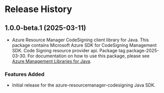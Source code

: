 # Release History

## 1.0.0-beta.1 (2025-03-11)

- Azure Resource Manager CodeSigning client library for Java. This package contains Microsoft Azure SDK for CodeSigning Management SDK. Code Signing resource provider api. Package tag package-2025-03-30. For documentation on how to use this package, please see [Azure Management Libraries for Java](https://aka.ms/azsdk/java/mgmt).
### Features Added

- Initial release for the azure-resourcemanager-codesigning Java SDK.
